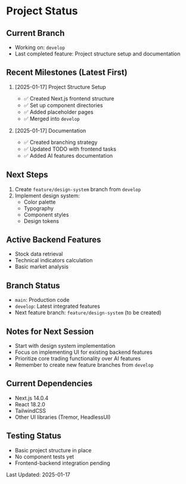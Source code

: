 # Project Status

## Current Branch
- Working on: `develop`
- Last completed feature: Project structure setup and documentation

## Recent Milestones (Latest First)
1. [2025-01-17] Project Structure Setup
   - ✅ Created Next.js frontend structure
   - ✅ Set up component directories
   - ✅ Added placeholder pages
   - ✅ Merged into `develop`

2. [2025-01-17] Documentation
   - ✅ Created branching strategy
   - ✅ Updated TODO with frontend tasks
   - ✅ Added AI features documentation

## Next Steps
1. Create `feature/design-system` branch from `develop`
2. Implement design system:
   - Color palette
   - Typography
   - Component styles
   - Design tokens

## Active Backend Features
- Stock data retrieval
- Technical indicators calculation
- Basic market analysis

## Branch Status
- `main`: Production code
- `develop`: Latest integrated features
- Next feature branch: `feature/design-system` (to be created)

## Notes for Next Session
- Start with design system implementation
- Focus on implementing UI for existing backend features
- Prioritize core trading functionality over AI features
- Remember to create new feature branches from `develop`

## Current Dependencies
- Next.js 14.0.4
- React 18.2.0
- TailwindCSS
- Other UI libraries (Tremor, HeadlessUI)

## Testing Status
- Basic project structure in place
- No component tests yet
- Frontend-backend integration pending

Last Updated: 2025-01-17
